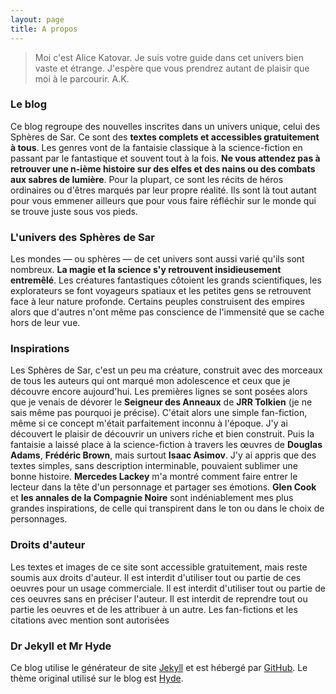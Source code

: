 ```yaml
---
layout: page
title: A propos
---
```


> Moi c'est Alice Katovar. Je suis votre guide dans cet univers bien vaste et étrange. J'espère que vous prendrez autant de plaisir que moi à le parcourir. 
> A.K.

### Le blog
Ce blog regroupe des nouvelles inscrites dans un univers unique, celui des Sphères de Sar. Ce sont des **textes complets et accessibles gratuitement à tous**. Les genres vont de la fantaisie classique à la science-fiction en passant par le fantastique et souvent tout à la fois. **Ne vous attendez pas à retrouver une n-ième histoire sur des elfes et des nains ou des combats aux sabres de lumière**. Pour la plupart, ce sont les récits de héros ordinaires ou d'êtres marqués par leur propre réalité. Ils sont là tout autant pour vous emmener ailleurs que pour vous faire réfléchir sur le monde qui se trouve juste sous vos pieds.

### L'univers des Sphères de Sar
Les mondes — ou sphères — de cet univers sont aussi varié qu'ils sont nombreux. **La magie et la science s'y retrouvent insidieusement entremêlé**. Les créatures fantastiques côtoient les grands scientifiques, les explorateurs se font voyageurs spatiaux et les petites gens se retrouvent face à leur nature profonde. Certains peuples construisent des empires alors que d'autres n'ont même pas conscience de l'immensité que se cache hors de leur vue.

### Inspirations
Les Sphères de Sar, c'est un peu ma créature, construit avec des morceaux de tous les auteurs qui ont marqué mon adolescence et ceux que je découvre encore aujourd'hui. 
Les premières lignes se sont posées alors que je venais de dévorer le **Seigneur des Anneaux** de **JRR Tolkien** (je ne sais même pas pourquoi je précise). C'était alors une simple fan-fiction, même si ce concept m'était parfaitement inconnu à l'époque. J'y ai découvert le plaisir de découvrir un univers riche et bien construit. Puis la fantaisie a laissé place à la science-fiction à travers les œuvres de **Douglas Adams**, **Frédéric Brown**, mais surtout **Isaac Asimov**. J'y ai appris que des textes simples, sans description interminable, pouvaient sublimer une bonne histoire. **Mercedes Lackey** m'a montré comment faire entrer le lecteur dans la tête d'un personnage et partager ses émotions. **Glen Cook** et **les annales de la Compagnie Noire** sont indéniablement mes plus grandes inspirations, de celle qui transpirent dans le ton ou dans le choix de personnages. 

### Droits d'auteur
Les textes et images de ce site sont accessible gratuitement, mais reste soumis aux droits d'auteur. Il est interdit d'utiliser tout ou partie de ces oeuvres pour un usage commerciale. Il est interdit d'utiliser tout ou partie de ces oeuvres sans en préciser l'auteur. Il est interdit de reprendre tout ou partie les oeuvres et de les attribuer à un autre. Les fan-fictions et les citations avec mention sont autorisées

### Dr Jekyll et Mr Hyde
Ce blog utilise le générateur de site [Jekyll](https://jekyllrb.com/) et est hébergé par [GitHub](https://github.com/). Le thème original utilisé sur le blog est [Hyde](http://hyde.getpoole.com/).


